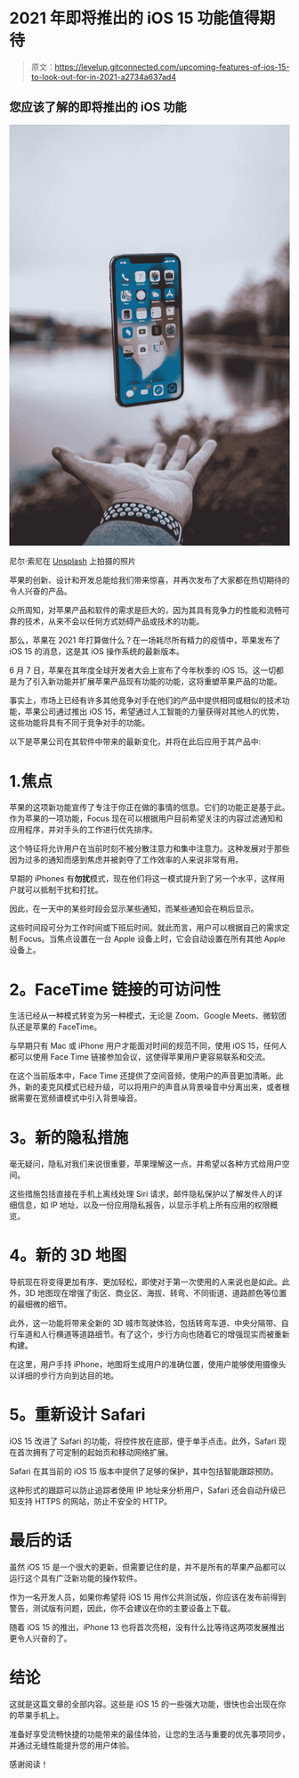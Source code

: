 # 2021 年即将推出的 iOS 15 功能值得期待

> 原文：<https://levelup.gitconnected.com/upcoming-features-of-ios-15-to-look-out-for-in-2021-a2734a637ad4>

## 您应该了解的即将推出的 iOS 功能

![](img/79736a1350c88926ad67cfd0eba9afeb.png)

尼尔·索尼在 [Unsplash](https://unsplash.com?utm_source=medium&utm_medium=referral) 上拍摄的照片

苹果的创新、设计和开发总能给我们带来惊喜，并再次发布了大家都在热切期待的令人兴奋的产品。

众所周知，对苹果产品和软件的需求是巨大的，因为其具有竞争力的性能和流畅可靠的技术，从来不会以任何方式妨碍产品或技术的功能。

那么，苹果在 2021 年打算做什么？在一场耗尽所有精力的疫情中，苹果发布了 iOS 15 的消息，这是其 iOS 操作系统的最新版本。

6 月 7 日，苹果在其年度全球开发者大会上宣布了今年秋季的 iOS 15。这一切都是为了引入新功能并扩展苹果产品现有功能的功能，这将重塑苹果产品的功能。

事实上，市场上已经有许多其他竞争对手在他们的产品中提供相同或相似的技术功能，苹果公司通过推出 iOS 15，希望通过人工智能的力量获得对其他人的优势，这些功能将具有不同于竞争对手的功能。

以下是苹果公司在其软件中带来的最新变化，并将在此后应用于其产品中:

# 1.焦点

苹果的这项新功能宣传了专注于你正在做的事情的信息。它们的功能正是基于此。作为苹果的一项功能，Focus 现在可以根据用户目前希望关注的内容过滤通知和应用程序，并对手头的工作进行优先排序。

这个特征将允许用户在当前时刻不被分散注意力和集中注意力。这种发展对于那些因为过多的通知而感到焦虑并被剥夺了工作效率的人来说非常有用。

早期的 iPhones 有**勿扰**模式，现在他们将这一模式提升到了另一个水平，这样用户就可以抵制干扰和打扰。

因此，在一天中的某些时段会显示某些通知，而某些通知会在稍后显示。

这些时间段可分为工作时间或下班后时间。就此而言，用户可以根据自己的需求定制 Focus。当焦点设置在一台 Apple 设备上时，它会自动设置在所有其他 Apple 设备上。

# **2。FaceTime 链接的可访问性**

生活已经从一种模式转变为另一种模式，无论是 Zoom、Google Meets、微软团队还是苹果的 FaceTime。

与早期只有 Mac 或 iPhone 用户才能面对时间的规范不同，使用 iOS 15，任何人都可以使用 Face Time 链接参加会议，这使得苹果用户更容易联系和交流。

在这个当前版本中，Face Time 还提供了空间音频，使用户的声音更加清晰。此外，新的麦克风模式已经升级，可以将用户的声音从背景噪音中分离出来，或者根据需要在宽频谱模式中引入背景噪音。

# **3。新的隐私措施**

毫无疑问，隐私对我们来说很重要，苹果理解这一点，并希望以各种方式给用户空间。

这些措施包括直接在手机上离线处理 Siri 请求，邮件隐私保护以了解发件人的详细信息，如 IP 地址，以及一份应用隐私报告，以显示手机上所有应用的权限概览。

# **4。新的 3D 地图**

导航现在将变得更加有序、更加轻松，即使对于第一次使用的人来说也是如此。此外，3D 地图现在增强了街区、商业区、海拔、转弯、不同街道、道路颜色等位置的最细微的细节。

此外，这一功能将带来全新的 3D 城市驾驶体验，包括转弯车道、中央分隔带、自行车道和人行横道等道路细节。有了这个，步行方向也随着它的增强现实而被重新构建。

在这里，用户手持 iPhone，地图将生成用户的准确位置，使用户能够使用摄像头以详细的步行方向到达目的地。

# **5。重新设计 Safari**

iOS 15 改进了 Safari 的功能，将控件放在底部，便于单手点击。此外，Safari 现在首次拥有了可定制的起始页和移动网络扩展。

Safari 在其当前的 iOS 15 版本中提供了足够的保护，其中包括智能跟踪预防。

这种形式的跟踪可以防止追踪者使用 IP 地址来分析用户，Safari 还会自动升级已知支持 HTTPS 的网站，防止不安全的 HTTP。

# 最后的话

虽然 iOS 15 是一个很大的更新，但需要记住的是，并不是所有的苹果产品都可以运行这个具有广泛新功能的操作软件。

作为一名开发人员，如果你希望将 iOS 15 用作公共测试版，你应该在发布前得到警告，测试版有问题，因此，你不会建议在你的主要设备上下载。

随着 iOS 15 的推出，iPhone 13 也将首次亮相，没有什么比等待这两项发展推出更令人兴奋的了。

# 结论

这就是这篇文章的全部内容。这些是 iOS 15 的一些强大功能，很快也会出现在你的苹果手机上。

准备好享受流畅快捷的功能带来的最佳体验，让您的生活与重要的优先事项同步，并通过无缝性能提升您的用户体验。

感谢阅读！
